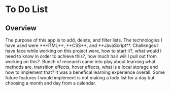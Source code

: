 # To Do List

<h2> Overview </h2>
<p>The purpose of this app is to add, delete, and filter lists. The technologies I have used were **HTML**, **CSS**, and **JavaScript**. Challenges I have face while working on this project were, how to start it?, what would I need to know in order to achieve this?, how much hair will I pull out from working on this?. Bunch of research came into play about learning what methods are, transition effects, hover effects, what is a local storage and how to implement that? It was a benefical learning experience overall. Some future features I would implement is not making a todo list for a day but choosing a month and day from a calendar.</p>
